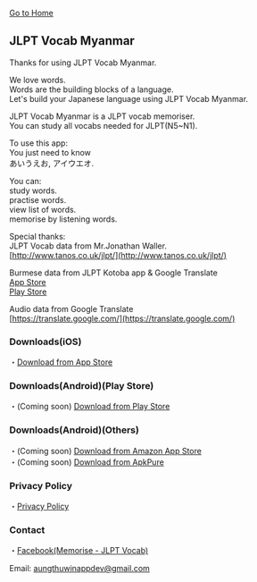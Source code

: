 [Go to Home](https://atwappdev.github.io) 

## JLPT Vocab Myanmar
Thanks for using JLPT Vocab Myanmar.

We love words.  
Words are the building blocks of a language.  
Let's build your Japanese language using JLPT Vocab Myanmar.

JLPT Vocab Myanmar is a JLPT vocab memoriser.  
You can study all vocabs needed for JLPT(N5~N1).

To use this app:  
You just need to know  
あいうえお, アイウエオ.

You can:  
study words.  
practise words.  
view list of words.  
memorise by listening words.

Special thanks:  
JLPT Vocab data from Mr.Jonathan Waller.  
[http://www.tanos.co.uk/jlpt/](http://www.tanos.co.uk/jlpt/)

Burmese data from JLPT Kotoba app & Google Translate  
[App Store](https://apps.apple.com/app/id1481714466)  
[Play Store](https://play.google.com/store/apps/details?id=edu.thuthuthura.jlpt_kotoba)

Audio data from Google Translate  
[https://translate.google.com/](https://translate.google.com/)

### Downloads(iOS)
・[Download from App Store](https://apps.apple.com/app/id1629309139)

### Downloads(Android)(Play Store)
・(Coming soon)  [Download from Play Store](https://play.google.com/store/apps/details?id=com.atwappdev.jlptvocabmm)

### Downloads(Android)(Others)
・(Coming soon)  [Download from Amazon App Store](https://www.amazon.com/gp/product/B0B54PFN7V)  
・(Coming soon)  [Download from ApkPure](https://apkpure.com/jlpt-vocab-mm/com.atwappdev.jlptvocabmm)

### Privacy Policy
・[Privacy Policy](https://atwappdev.github.io/jlpt_vocab_mm_privacy_policy)

### Contact
・[Facebook(Memorise - JLPT Vocab)](https://www.facebook.com/memoriseJlptVocab)

Email: aungthuwinappdev@gmail.com 
